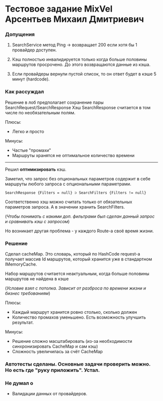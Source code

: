 # Тестовое задание MixVel Арсентьев Михаил Дмитриевич
### Допущения
1. SearchService метод Ping -> возвращает 200 если хотя бы 1 провайдер доступен.

2. Кэш полностью инвалидируется только когда больше половины маршрутов просрочено. До этого возвращаются данные из кэша. 

4. Если провайдеры вернули пустой список, то он ответ будет в кэше 5 минут (hardcode).


### Как рассуждал
Решение в лоб предполагает сохранение пары SearchRequest/SearchResponse
Хэш SearchResponse считается в том числе по необязательным полям.

Плюсы:
- Легко и просто

Минусы:
- Частые "промахи"
- Маршруты хранятся не оптимальное количество времени
---

Решил **оптимизировать** кэш.

Заметил, что запрос без опциональных параметров содержит 
в себе маршруты любого запроса с опциональными параметрами.

```
SearchResponse {Filters = null} ⊃ SearchFilters {Filters != null}
```

Соответственно хэш можно считать только от обязательных параметров запроса.
А в значении хранить SearchFilters.

(*Чтобы понимать с какими доп. фильтрами был сделан данный запрос и сравнивать кэш с запросом*)

Но возникает другая проблема - у каждого Route-а своё время жизни.

### Решение
Сделал cacheMap. Это словарь, который по HashCode request-а получает массив Id маршрутов,
который хранится уже в стандартном IMemoryCache.

Набор маршрутов считается неактуальным, когда больше половины маршрутов не найдена в кэше

(*Условие взял с потолка. Зависит от разброса по времени жизни и бизнес требованиям*)

Плюсы:
- Каждый маршрут хранится ровно столько, сколько должен
- Количество промахов уменьшено. Есть возможность улучшить результат.

Минусы:
- Решение сложно масштабировать (из-за необходимости синхронизировать CacheMap и сам кэш)
- Сложность увеличилась за счёт CacheMap

### Автотесты сделаны. Основные задачи проверить можно. Но есть где "руку приложить". Устал.

### Не думал о

* Валидации данных от провайдеров.

